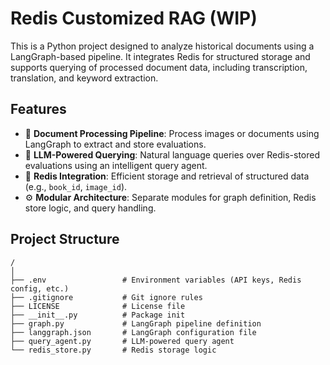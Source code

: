 # Redis Customized RAG (WIP)

This is a Python project designed to analyze historical documents using a LangGraph-based pipeline. It integrates Redis for structured storage and supports querying of processed document data, including transcription, translation, and keyword extraction.

## Features

- 📄 **Document Processing Pipeline**: Process images or documents using LangGraph to extract and store evaluations.
- 🧠 **LLM-Powered Querying**: Natural language queries over Redis-stored evaluations using an intelligent query agent.
- 💾 **Redis Integration**: Efficient storage and retrieval of structured data (e.g., `book_id`, `image_id`).
- ⚙️ **Modular Architecture**: Separate modules for graph definition, Redis store logic, and query handling.

## Project Structure

```
/
│
├── .env                 # Environment variables (API keys, Redis config, etc.)
├── .gitignore           # Git ignore rules
├── LICENSE              # License file
├── __init__.py          # Package init
├── graph.py             # LangGraph pipeline definition
├── langgraph.json       # LangGraph configuration file
├── query_agent.py       # LLM-powered query agent
└── redis_store.py       # Redis storage logic
```
